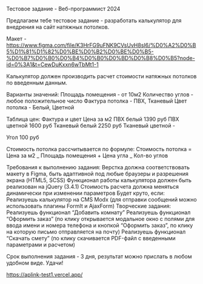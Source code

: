 Тестовое задание - Веб-программист 2024

Предлагаем тебе тестовое задание - разработать калькулятор для внедрения на сайт натяжных потолков.

Макет - https://www.figma.com/file/K3HrFG9uFNK9CVsUvH8sI6/%D0%A2%D0%B5%D1%81%D1%82%D0%BE%D0%B2%D0%BE%D0%B5-%D0%B7%D0%B0%D0%B4%D0%B0%D0%BD%D0%B8%D0%B5?node-id=0%3A1&t=CewDuKxxn6wTbMt1-1

Калькулятор должен производить расчет стоимости натяжных потолков по введенным данным.

Варианты значений:
Площадь помещения - от 10м2
Количество углов - любое положительное число
Фактура потолка - ПВХ, Тканевый
Цвет потолка - Белый, Цветной

Таблица цен:
Фактура и цвет Цена за м2
ПВХ белый 1390 руб
ПВХ цветной 1600 руб
Тканевый белый 2250 руб
Тканевый цветной -

Угол 100 руб

Стоимость потолка рассчитывается по формуле:
Стоимость потолка = Цена за м2 _ Площадь помещения + Цена угла _ Кол-во углов

Требования к выполнению задания:
Верстка должна соответствовать макету в Figma, быть адаптивной под любые браузеры и разрешения экрана (HTML5, SCSS)
Функционал работы калькулятора должен быть реализован на jQuery (3.4.1)
Стоимость расчета должна меняться динамически при изменении параметров
Будет круто, если:
Реализуешь калькулятор на CMS Modx (для отправки сообщений можно использовать плагины FormIt и AjaxForm)
Творческие задания:
Реализуешь функционал “Добавить комнату”
Реализуешь функционал “Оформить заказ” (по клику открывается модальное окно с полями для ввода имени и номера телефона и кнопкой “Оформить заказ”, по клику на которую письмо отправляется на почту)
Реализуешь функционал “Скачать смету” (по клику скачивается PDF-файл с введенными параметрами и расчетом)

Срок выполнения задания - 3 дня, результат можно прислать в любом удобном виде. Удачи!

https://aplink-test1.vercel.app/
